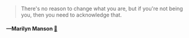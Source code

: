 > There's no reason to change what you are, but if you're not being you, then you need to acknowledge that.
  #### —Marilyn Manson [:scroll:](undefined)